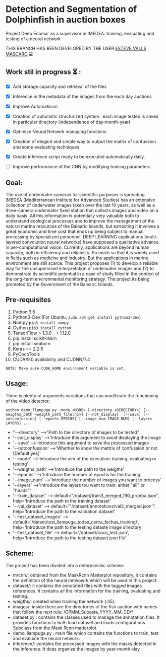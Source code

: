 # Detection and Segmentation of Dolphinfish in auction boxes
Project Deep Ecomar as a supervisor in IMEDEA: training, evaluating and testing of a neural network 

THIS BRANCH HAS BEEN DEVELOPED BY THE USER [ESTEVE VALLS MASCARO](https://github.com/Evm7) 💻

## Work stil in progress ⏳ :

- [X] Add storage capacity and retrieval of the files
- [X] Inference in the metadata of the images from the each day auctions
- [X] Improve Automatiscm
- [X] Creation of automatic structurized system : each image tested is saved in particular directory (independence of day-month-year)
- [X] Optimize Neural Netowrk managing functions
- [X] Creation of elegant and simple way to output the matrix of confussion and some evaluating techniques
- [x] Create inference script ready to be executed automatically daily.
- [ ] Improve performance of the CNN by modifying training parameters



## Goal:

The use of underwater cameras for scientific purposes is spreading. IMEDEA (Mediterranean Institute for Advanced Studies) has an extensive collection of underwater images taken over the last 10 years, as well as a three-camera underwater fixed station that collects images and video on a daily basis. All this information is potentially very valuable both to understand ecological processes and to improve the management of the natural marine resources of the Balearic Islands, but extracting it involves a great economic and time cost that ends up being subject to manual processing by specialized personnel.
DEEP LEARNING applications (multi-layered convolution neural networks) have supposed a qualitative advance in per-computational vision. Currently, applications are beyond human capacity, both in efficiency and reliability. So much so that it is widely used in fields such as medicine and industry.
But the applications in marine environment are still scarce. This project proposes (1) to develop a reliable way for the unsupervised interpretation of underwater images and (2) to demonstrate its scientific potential in a case of study  filled in the context of the long-term environmental monitoring strategy. 
The project its being promoted by the Government of the Balearic Islands.

## Pre-requisites
1) Python 3.6
2) Python3-Dev (For Ubuntu, `sudo apt-get install python3-dev`)
3) Numpy `pip3 install numpy`
4) Cython `pip3 install cython`
5) TensorFlow > 1.3.0 --> 1.12.0
6) pip install scikit-learn
7) pip install seaborn
8) Keras == 2.2.5
9) PyCocoTools
10) CUDA/9.0 availability and CUDNN/7.4

```
NOTE: Make sure CUDA_HOME environment variable is set.
```

## Usage:

There is plenty of arguments variations that can modificate the functioning of the video detector:
```
python demo_llampuga.py -mode <MODE> [-directory <DIRECTORY>] [--weigths_path <weigth_path_file.h5>] [--not_display]  [--save] [--notconfussion] [--epochs EPOCHS] [--image_num IMAGE_NUM] [--layers LAYERS] ...
```

- "--directory" -->"Path to the directory of images to be tested"
- '--not_display' -->'Introduce this argument to avoid displaying the image
- '--save' -->'Introduce this argument to save the processed images
- '--notconfussion' -->'Whether to show the mattrix of confussion or not [Default:yes]'
- '--mode' -->'Introduce the aim of the execution: training, evaluating or testing'
- '--weigths_path' -->'Introduce the path to the weigths'
- '--epochs' -->'Introduce the number of epochs for the training'
- '--image_num' -->'Introduce the number of images you want to process'
- '--layers' -->'Introduce the layers tou want to train: either "all" or "heads"'
- '--train_dataset'  --> default="/dataset/train3_merged_190_prueba.json", help='Introduce the path to the training dataset'
- '--val_dataset' --> default="'/dataset(annotations/val2_merged.json'", help='Introduce the path to the validation dataset'
- '--test_dataset_images' --> default='/datset/test_llampuga_todas_cerca_fechas_training/', help='Introduce the path to the testing dataste image directory'
- '--test_dataset_file'  --> default='/dataset/coco_test.json', help='Introduce the path to the testing dataset json file'

## Scheme:
The project has been divided into a deterministic scheme:
  - mrcnn/: obtained from the MaskRcnn Matterplot repository, it contains the definition of the neural netwowrk which will be used in this project.
  - dataset/: it contains the annotated files with the tagged images references. It contains all the information for the training, evaluating and testing.
  - weigths/: created when training the network (.h5).
  - images/: inside there are the directories of the fish auction with names that follow the next rule: /OPMM_Subasta_YYYY_MM_DD/*
  - dataset.py : contains the classes used to manage the annotation files. It provides functions to both load dataset and loads configurations. Subclass from the Mask Rcnn matterplot. 
  - demo_llampuga.py : main file which contains the functions to train, test and evaluate the neural network.
  - inference/: contains the processed images with the masks detected in the inference. It does organize the images by year-month-day

